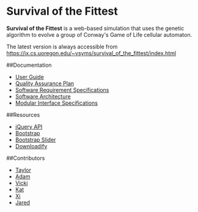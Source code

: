 # Survival of the Fittest

**Survival of the Fittest** is a web-based simulation that uses the genetic algorithm to evolve a group of Conway's Game of Life cellular automaton.


The latest version is always accessible from https://ix.cs.uoregon.edu/~vsyms/survival_of_the_fittest/index.html

##Documentation
* [User Guide](https://docs.google.com/document/d/1WtzHD0dZciISRyEobPJ3fQpaUMsBPBaWLHlLi7peBxU/edit?usp=sharing)
* [Quality Assurance Plan](https://docs.google.com/document/d/1URMNHx_SmyoVOFEtegBOuv4tUhfH2NOjrrnIKxQGPJA/edit?usp=sharing)
* [Software Requirement Specifications](https://docs.google.com/document/d/1NnIxCIn-E_eCyxkWPi8cSjL7-XSdoorGkr6FXcWjmYE/edit?usp=sharin)
* [Software Architecture](https://docs.google.com/document/d/1rAyzUhizgir2mMZZZXikz3PNsIJl-bLv5aIgRef-vSA/edit?usp=sharing)
* [Modular Interface Specifications](https://docs.google.com/document/d/1heByqnx2lAqfsbXRzIaoiJjvqfXRBArQy8J5FHqUL6U/edit?usp=sharing)

##Resources
* [jQuery API](api.jquery.com)
* [Bootstrap](https://github.com/twbs/bootstrap)
* [Bootstrap Slider](https://github.com/simeydotme/jQuery-ui-Slider-Pips)
* [Downloadify](https://github.com/dcneiner/Downloadify)

##Contributors
* [Taylor](https://github.com/twhite745)
* [Adam](https://github.com/jadamgreen1010)
* [Vicki](https://github.com/victorianorton)
* [Kat](https://github.com/Katpinto)
* [Xi](https://github.com/xizcs)
* [Jared](https://github.com/jgoddard19)
